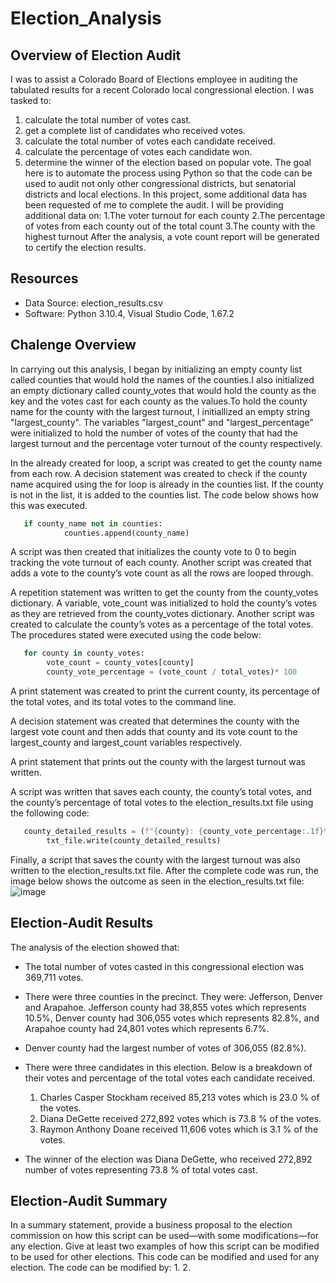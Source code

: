 # Election_Analysis
## Overview of Election Audit 
I was to assist a Colorado Board of Elections employee in auditing the tabulated results for a recent Colorado local congressional election. I was tasked to: 
1. calculate the total number of votes cast. 
2. get a complete list of candidates who received votes.
3. calculate the total number of votes each candidate received.
4. calculate the percentage of votes each candidate won.
5. determine the winner of the election based on popular vote.
The goal here is to automate the process using Python so that the code can be used to audit not only other congressional districts, but senatorial districts and local elections. In this project, some additional data has been requested of me to complete the audit. I will be providing additional data on:
1.The voter turnout for each county
2.The percentage of votes from each county out of the total count
3.The county with the highest turnout
After the analysis, a vote count report will be generated to certify the election results.

## Resources 
- Data Source: election_results.csv
- Software: Python 3.10.4, Visual Studio Code, 1.67.2

## Chalenge Overview

In carrying out this analysis, I began by initializing an empty county list called counties that would hold the names of the counties.I also initialized an empty dictionary called county_votes that would hold the county as the key and the votes cast for each county as the values.To hold the county name for the county with the largest turnout, I initiallized an empty string "largest_county". The variables "largest_count" and "largest_percentage" were initialized to hold the number of votes of the county that had the largest turnout and the percentage voter turnout of the county respectively.

In the already created for loop, a script was created to get the county name from each row. A decision statement was created to check if the county name acquired using the for loop is already in the counties list. If the county is not in the list, it is added to the counties list. The code below shows how this was executed.

``` python 
   if county_name not in counties:
            counties.append(county_name)
```
A script was then created that initializes the county vote to 0 to begin tracking the vote turnout of each county. Another script was created that adds a vote to the county’s vote count as all the rows are looped through.

A repetition statement was written to get the county from the county_votes dictionary. A variable, vote_count was initialized to hold the county’s votes as they are retrieved from the county_votes dictionary. Another script was created to calculate the county’s votes as a percentage of the total votes. The procedures stated were executed using the code below:


``` python 
   for county in county_votes:
        vote_count = county_votes[county]
        county_vote_percentage = (vote_count / total_votes)* 100
```

A print statement was created to print the current county, its percentage of the total votes, and its total votes to the command line.

A decision statement was created that determines the county with the largest vote count and then adds that county and its vote count to the largest_county and largest_count variables respectively.

A print statement that prints out the county with the largest turnout was written. 

A script was written that saves each county, the county’s total votes, and the county’s percentage of total votes to the election_results.txt file using the following code:

``` python 
   county_detailed_results = (f"{county}: {county_vote_percentage:.1f}%  ({vote_count:,})\n")
        txt_file.write(county_detailed_results)
```

Finally, a script that saves the county with the largest turnout was also written to the election_results.txt file. After the complete code was run, the image below shows the outcome as seen in the election_results.txt file:
![image]("C:\Users\janno\Downloads\election_results_text_image.png")

## Election-Audit Results 
The analysis of the election showed that: 

- The total number of votes casted in this congressional election was 369,711 votes.

- There were three counties in the precinct. They were: Jefferson, Denver and Arapahoe. Jefferson county had 38,855 votes which represents 10.5%,
Denver county had 306,055 votes which represents 82.8%, and Arapahoe county had 24,801 votes which represents 6.7%.

- Denver county had the largest number of votes of 306,055 (82.8%).

- There were three candidates in this election. Below is a breakdown of their votes and percentage of the total votes each candidate received.
  1. Charles Casper Stockham received 85,213 votes which is 23.0 %  of the votes.
  2. Diana DeGette received  272,892 votes which is 73.8 % of the votes.
  3. Raymon Anthony Doane received 11,606 votes which is 3.1 % of the votes.

- The winner of the election was Diana DeGette, who received 272,892 number of votes representing 73.8 % of total votes cast.


## Election-Audit Summary 
In a summary statement, provide a business proposal to the election commission on how this script can be used—with some modifications—for any election. Give at least two examples of how this script can be modified to be used for other elections.
This code can be modified and used for any election.
The code can be modified by:
1.
2. 














